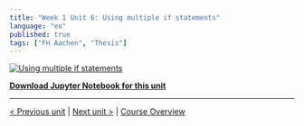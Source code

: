 ```yaml
---
title: "Week 1 Unit 6: Using multiple if statements"
language: "en"
published: true
tags: ["FH Aachen", "Thesis"]
---
```


[![Using multiple if statements](https://img.youtube.com/vi/D4MOdpW0sHQ/hqdefault.jpg)](https://youtu.be/D4MOdpW0sHQ)

[**Download Jupyter Notebook for this unit**](files/Week_1_Unit_6_multifstate_notebook.ipynb)

___

[< Previous unit](/teaching/python-mooc/week1_unit5_exercise) | [Next unit >](/teaching/python-mooc/week1_unit6_selftest) |
[Course Overview](/teaching/python-mooc)